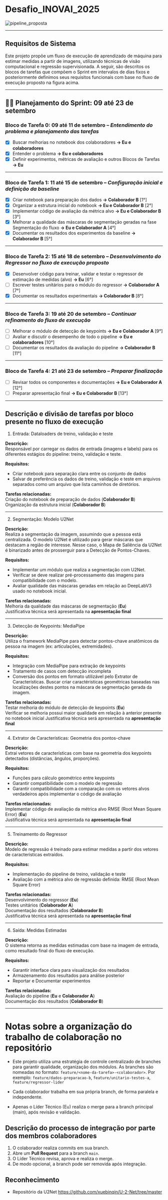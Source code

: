 # Desafio_INOVAI_2025

![pipeline_proposta](images/pipeline_u2net.png)

---

##  Requisitos de Sistema

Este projeto propõe um fluxo de execução de aprendizado de máquina para estimar medidas a partir de imagens, utilizando técnicas de visão computacional e regressão supervisionada. A seguir, são descritos os blocos de tarefas que compõem o Sprint em intervalos de dias fixos e posteriormente definimos seus requisitos funcionais com base no fluxo de execução proposto na figura acima.

---

## 🏃‍♂️ Planejamento do Sprint: 09 até 23 de setembro

### **Bloco de Tarefa 0: 09 até 11 de setembro** – *Entendimento do problema e planejamento das tarefas*
- [x] Buscar melhorias no notebook dos colaboradores **-> Eu e colaboradores**  
- [x] Entender o problema **-> Eu e colaboradores** 
- [x] Definir experimentos, métricas de avaliação e outros Blocos de Tarefas **-> Eu** 

---

### **Bloco de Tarefa 1: 11 até 15 de setembro** – *Configuração inicial e definição da baseline*
- [x] Criar notebook para preparação dos dados **-> Colaborador B** [1°]
- [x] Organizar a estrutura inicial do notebook **-> Eu e Colaborador B** [2°]
- [x] Implementar código de avaliação da métrica alvo **-> Eu e Colaborador B** [3°] 
- [x] Melhorar a qualidade das máscaras de segmentação geradas na fase Segmentação do fluxo **-> Eu e Colaborador A** [4°]
- [x] Documentar os resultados dos experimentos da baseline  **-> Colaborador B** [5°]

---

### **Bloco de Tarefa 2: 15 até 18 de setembro** – *Desenvolvimento do Regressor no fluxo de execução proposto*
- [x] Desenvolver código para treinar, validar e testar o regressor de estimação de medidas (alvo) **-> Eu** [6°] 
- [ ] Escrever testes unitários para o módulo do regressor **-> Colaborador A** [7°]
- [x] Documentar os resultados experimentais **-> Colaborador B** [8°]

---

### **Bloco de Tarefa 3: 19 até 20 de setembro** – *Continuar refinamento do fluxo de execução*
- [ ] Melhorar o módulo de detecção de keypoints **-> Eu e Colaborador A** [9°]
- [ ] Avaliar e discutir o desempenho de todo o pipeline **-> Eu e colaboradores** [10°] 
- [ ] Documentar os resultados da avaliação do pipeline **-> Colaborador B** [11°]

---

### **Bloco de Tarefa 4: 21 até 23 de setembro** – *Preparar finalização*
- [ ] Revisar todos os componentes e documentações **-> Eu e Colaborador A** [12°]
- [ ] Preparar apresentação final **-> Eu e Colaborador B** [13°]

---

## Descrição e divisão de tarefas por bloco presente no fluxo de execução


1. Entrada: Dataloaders de treino, validação e teste

**Descrição:**  
Responsável por carregar os dados de entrada (imagens e labels) para os diferentes estágios do pipeline: treino, validação e teste.

**Requisitos:**
- Criar notebook para separação clara entre os conjunto de dados
- Salvar de preferência os dados de treino, validação e teste em arquivos separados como um arquivo que lista caminhos de diretórios. 

**Tarefas relacionadas:**  
Criação do notebook de preparação de dados (**Colaborador B**)  
Organização da estrutura inicial (**Colaborador B**)

---

2. Segmentação: Modelo U2Net

**Descrição:**  
Realiza a segmentação da imagem, assumindo que a pessoa está centralizada. O modelo U2Net é utilizado para gerar máscaras que destacam a região de interesse. Nesse caso, o Mapa de Saliência da U2Net é binarizado antes de prosserguir para a Detecção de Pontos-Chaves.

**Requisitos:**
- Implementar um módulo que realiza a segmentação com U2Net.
- Verificar se deve realizar pré-processamento das imagens para compatibilidade com o modelo.
- Avaliar qualidade das máscaras geradas em relação ao DeepLabV3 usado no notebook inicial.

**Tarefas relacionadas:**  
Melhoria da qualidade das máscaras de segmentação (**Eu**)  
Justificativa técnica será apresentada na **apresentação final**

---

3. Detecção de Keypoints: MediaPipe

**Descrição:**  
Utiliza o framework MediaPipe para detectar pontos-chave anatômicos da pessoa na imagem (ex: articulações, extremidades).

**Requisitos:**
- Integração com MediaPipe para extração de keypoints
- Tratamento de casos com detecção incompleta
- Conversão dos pontos em formato utilizável pelo Extrator de Características. Buscar criar caractéristicas geométricas baseadas nas localizações destes pontos na máscara de segmentação gerada da imagem.

**Tarefas relacionadas:**  
Testar melhoria do módulo de detecção de keypoints (**Eu**)  
Verificar se melhoria possui maior qualidade em relação à anterior presente no notebook inicial
Justificativa técnica será apresentada na **apresentação final**

---

4. Extrator de Características: Geometria dos pontos-chave

**Descrição:**  
Extrai vetores de características com base na geometria dos keypoints detectados (distâncias, ângulos, proporções).

**Requisitos:**
- Funções para cálculo geométrico entre keypoints
- Garantir compatibilidade com o modelo de regressão
- Garantir compatibilidade com a comparação com os vetores alvos verdadeiros após implementar o código de avaliação

**Tarefas relacionadas:**  
Implementar código de avaliação da métrica alvo RMSE (Root Mean Square Error) (**Eu**)  
Justificativa técnica será apresentada na **apresentação final**

---

5. Treinamento do Regressor

**Descrição:**  
Modelo de regressão é treinado para estimar medidas a partir dos vetores de características extraídos.

**Requisitos:**
- Implementação do pipeline de treino, validação e teste
- Avaliação com a métrica alvo de regressão definida: RMSE (Root Mean Square Error)

**Tarefas relacionadas:**  
Desenvolvimento do regressor (**Eu**)  
Testes unitários (**Colaborador A**)  
Documentação dos resultados (**Colaborador B**)  
Justificativa técnica será apresentada na **apresentação final**

---

6. Saída: Medidas Estimadas

**Descrição:**  
O sistema retorna as medidas estimadas com base na imagem de entrada, como resultado final do fluxo de execução.

**Requisitos:**
- Garantir interface clara para visualização dos resultados
- Armazenamento dos resultados para análise posterior
- Reportar e Documentar experimentos

**Tarefas relacionadas:**  
Avaliação do pipeline (**Eu** e **Colaborador A**)  
Documentação dos resultados (**Colaborador B**)


---

# Notas sobre a organização do trabalho de colaboração no repositório

- Este projeto utiliza uma estratégia de controle centralizado de branches para garantir qualidade, organização dos módulos. As branches são nomeadas no formato: `feature/<nome-da-tarefa>-<colaborador>`. Por exemplo: `feature/dados-preparacao-b`, `feature/unitario-testes-a`, `feature/regressor-lider`

- Cada colaborador trabalha em sua própria branch, de forma paralela e independente.
- Apenas o Líder Técnico (Eu) realiza o merge para a branch principal (main), após revisão e validação.

## Descrição do processo de integração por parte dos membros colaboradores
1. O colaborador realiza commits em sua branch.
2. Abre um **Pull Request** para a branch `main`.
3. O Líder Técnico revisa, aprova e realiza o merge.
4. De modo opcional, a branch pode ser removida após integração.

## Reconhecimento

- Repositório da U2Net https://github.com/xuebinqin/U-2-Net/tree/master


